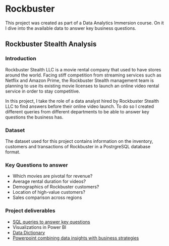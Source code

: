 # Rockbuster
This project was created as part of a Data Analytics Immersion course. On it I dive into the available data to answer key business questions.

## Rockbuster Stealth Analysis
### Introduction
Rockbuster Stealth LLC is a movie rental company that used to have stores around the world.
Facing stiff competition from streaming services such as Netflix and Amazon Prime, the Rockbuster Stealth management team is planning to use its existing movie licenses to launch an online video rental service in order to stay competitive.

In this project, I take the role of a data analyst hired by Rockbuster Stealth LLC to find answers before their online video launch. To do so I created different queries from different departments to be able to answer key questions the business has.

### Dataset
The dataset used for this project contains information on the inventory, customers and transactions of Rockbuster in a PostrgreSQL database format.

### Key Questions to answer
- Which movies are pivotal for revenue?
- Average rental duration for videos?
- Demographics of Rockbuster customers?
- Location of high-value customers?
- Sales comparison across regions

### Project deliverables
- [SQL queries to answer key questions](Queries.sql)
- Visualizations in Power BI
- [Data Dictionary](Data_Dictionary.pdf)
- [Powerpoint combining data insights with business strategies](Final_Presentation.pptx)

